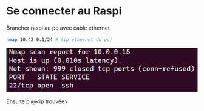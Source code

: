 # Se connecter au Raspi

Brancher raspi au pc avec cable ethernet

```bash
nmap 10.42.0.1/24 # (ip ethernet du pc)
```

![Nmap Result](./screenshots/test12.png)

Ensuite pi@<ip trouvée>

